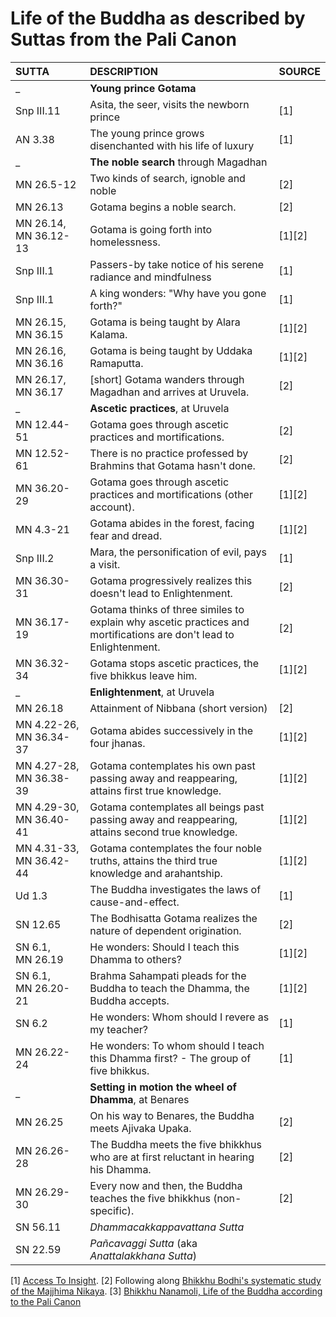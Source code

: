 # Life of the Buddha as described by Suttas from the Pali Canon


| SUTTA            | DESCRIPTION                                                                 | SOURCE |
| :--              | :--                                                                         | :--    |
| _                | **Young prince Gotama**                                                     |        |
| Snp&nbsp;III.11  | Asita, the seer, visits the newborn prince                                  | [1]    |
| AN&nbsp;3.38     | The young prince grows disenchanted with his life of luxury                 | [1]    |
| _                | **The noble search** through Magadhan                                       |        |
| MN&nbsp;26.5-12  | Two kinds of search, ignoble and noble                                      | [2]    |
| MN&nbsp;26.13    | Gotama begins a noble search.                                               | [2]    |
| MN&nbsp;26.14, MN&nbsp;36.12-13 | Gotama is going forth into homelessness.                     | [1][2] |
| Snp&nbsp;III.1   | Passers-by take notice of his serene radiance and mindfulness               | [1]    |
| Snp&nbsp;III.1   | A king wonders: "Why have you gone forth?"                                  | [1]    |
| MN&nbsp;26.15, MN&nbsp;36.15    | Gotama is being taught by Alara Kalama.                      | [1][2] |
| MN&nbsp;26.16, MN&nbsp;36.16    | Gotama is being taught by Uddaka Ramaputta.                  | [1][2] |
| MN&nbsp;26.17, MN&nbsp;36.17    | [short] Gotama wanders through Magadhan and arrives at Uruvela. | [2] |
| _                | **Ascetic practices**, at Uruvela                                           |        |
| MN&nbsp;12.44-51 | Gotama goes through ascetic practices and mortifications.                   | [2]    |
| MN&nbsp;12.52-61 | There is no practice professed by Brahmins that Gotama hasn't done.         | [2]    |
| MN&nbsp;36.20-29 | Gotama goes through ascetic practices and mortifications (other account).   | [1][2] |
| MN&nbsp;4.3-21   | Gotama abides in the forest, facing fear and dread.                         | [1][2] |
| Snp&nbsp;III.2   | Mara, the personification of evil, pays a visit.                            | [1]    |
| MN&nbsp;36.30-31 | Gotama progressively realizes this doesn't lead to Enlightenment.           | [2]    |
| MN&nbsp;36.17-19 | Gotama thinks of three similes to explain why ascetic practices and mortifications are don't lead to Enlightenment. | [2]    |
| MN&nbsp;36.32-34 | Gotama stops ascetic practices, the five bhikkus leave him.                 | [1][2] |
| _                | **Enlightenment**, at Uruvela                                               |        |
| MN&nbsp;26.18    | Attainment of Nibbana (short version)                                       | [2]    |
| MN&nbsp;4.22-26, MN&nbsp;36.34-37  | Gotama abides successively in the four jhanas.            | [1][2] |
| MN&nbsp;4.27-28, MN&nbsp;36.38-39  | Gotama contemplates his own past passing away and reappearing, attains first true knowledge.      | [1][2] |
| MN&nbsp;4.29-30, MN&nbsp;36.40-41  | Gotama contemplates all beings past passing away and reappearing, attains second true knowledge.  | [1][2] |
| MN&nbsp;4.31-33, MN&nbsp;36.42-44  | Gotama contemplates the four noble truths, attains the third true knowledge and arahantship.      | [1][2] |
| Ud&nbsp;1.3      | The Buddha investigates the laws of cause-and-effect.                                  | [1]    |
| SN&nbsp;12.65    | The Bodhisatta Gotama realizes the nature of dependent origination.                    | [2]    |
| SN&nbsp;6.1, MN&nbsp;26.19         | He wonders: Should I teach this Dhamma to others?                    | [1][2] |
| SN&nbsp;6.1, MN&nbsp;26.20-21      | Brahma Sahampati pleads for the Buddha to teach the Dhamma, the Buddha accepts.                   | [1][2] |
| SN&nbsp;6.2      | He wonders: Whom should I revere as my teacher?                                        | [1]    |
| MN&nbsp;26.22-24 |  He wonders: To whom should I teach this Dhamma first? - The group of five bhikkus.    | [1]    |
| _                | **Setting in motion the wheel of Dhamma**, at Benares                                  |        |
| MN&nbsp;26.25    | On his way to Benares, the Buddha meets Ajivaka Upaka.                                 | [2]    |
| MN&nbsp;26.26-28 | The Buddha meets the five bhikkhus who are at first reluctant in hearing his Dhamma.   | [2]    |
| MN&nbsp;26.29-30 | Every now and then, the Buddha teaches the five bhikkhus (non-specific).               | [2]    |
| SN&nbsp;56.11    | _Dhammacakkappavattana Sutta_                                                          | &nbsp; |
| SN&nbsp;22.59    | _Pañcavaggi Sutta_ (aka _Anattalakkhana Sutta_)                                        | &nbsp; |



<!---
| _                | **Facing Mara**                                                      | [2] |
| DN 14       | ?                                                                    | [2] |
-->

[1] [Access To Insight](https://www.accesstoinsight.org/ptf/buddha.html).
[2] Following along [Bhikkhu Bodhi's systematic study of the Majjhima Nikaya](http://bodhimonastery.org/a-systematic-study-of-the-majjhima-nikaya.html).
[3] [Bhikkhu Nanamoli, Life of the Buddha according to the Pali Canon](https://www.amazon.com/Life-Buddha-According-Pali-Canon/dp/1928706126)
